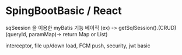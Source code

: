 # SpingBootBasic / React

sqSeesion 을 이용한 myBatis 기능 베이직
(ex) -> getSqlSession().(CRUD)(queryId, paramMap)-> return Map or List)

interceptor, file up/down load, FCM push, security, jwt basic
